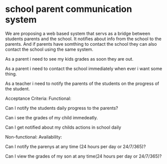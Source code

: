 # school parent communication system 


We are proposing a web based system that servs as a bridge between students parents and the school. It notifies about info from the school to the parents. And if parents have somthing to contact the school they can also contact the school using the same system.

As a parent i need to see my kids grades as soon they are out.

As a parent i need to contact the school immediately when ever i want some thing.

As a teacher i need to notify the parents of the students on the progress of the student.


Acceptance Criteria:
Functional:

Can I notify the students daily progress to the parents?

Can i see the grades of my child immedeatly. 

Can I get notified about my childs actions in school daily

Non-functional: Availability:

Can I notify the parenys at any time (24 hours per day or 24/7/365)?

Can I view the grades of my son at any time(24 hours per day or 24/7/365)?

